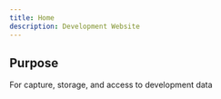```yaml
---
title: Home
description: Development Website
---
```


## Purpose

For capture, storage, and access to development data
